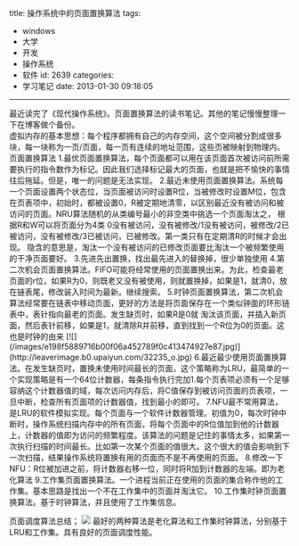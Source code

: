 title: 操作系统中的页面置换算法
tags:
  - windows
  - 大学
  - 开发
  - 操作系统
  - 软件
id: 2639
categories:
  - 学习笔记
date: 2013-01-30 09:18:05
---

<div>最近读完了《现代操作系统》。页面置换算法的读书笔记。其他的笔记慢慢整理一下在博客做个备份。</div>
<div></div>
<div>虚拟内存的基本思想：每个程序都拥有自己的内存空间，这个空间被分割成很多块，每一块称为一页/页面，每一页有连续的地址范围，这些页被映射到物理内。</div>
页面置换算法
1.最优页面置换算法，每个页面都可以用在该页面首次被访问前所需要执行的指令数作为标记。因此我们选择标记最大的页面，也就是把不愉快的事情往后拖延。但是，唯一的问题是无法实现。
2.最近未使用页面置换算法。系统每一个页面设置两个状态位，当页面被访问时设置R位，当被修改时设置M位，包含在页表项中，初始时，都被设置0，R被定期地清零，以区别最近没有被访问和被访问的页面。NRU算法随机的从类编号最小的非空类中挑选一个页面淘汰之，
根据R和W可以将页面分为4类
0没有被访问，没有被修改/1没有被访问，被修改/2已被访问，没有被修改/3已被访问，已被修改。第一类只有在定期清R的时候才会出现。
隐含的意思是，淘汰一个没有被访问的已修改页面要比淘汰一个被频繁使用的干净页面要好。
3.先进先出置换，找出最先进入的替换掉，很少单独使用
4.第二次机会页面置换算法。FIFO可能将经常使用的页面置换出来。为此，检查最老页面的r位，如果R为0，则既老又没有被使用，则就置换掉，如果是1，就清0，放在链表尾，修改装入时间为最新。继续搜索。
5.时钟页面置换算法，第二次机会算法经常要在链表中移动页面，更好的方法是将页面保存在一个类似钟面的环形链表中，表针指向最老的页面。发生缺页时，如果R是0就
淘汰该页面，并插入新页面，然后表针前移，如果是1，就清除R并前移，直到找到一个R位为0的页面。这也是时钟的由来
[![](/images/e198f5889716b00f06a452789f0c413474927e87.jpg)](http://leaverimage.b0.upaiyun.com/32235_o.jpg)
6.最近最少使用页面置换算法。在发生缺页时，置换未使用时间最长的页面，这个策略称为LRU，最简单的一个实现策略是有一个64位计数器，每条指令执行完加1.每个页表项必须有一个足够容纳这个计数器值的域，每次访问内存后，将C值保存到被访问页面的页表项，一旦中断，检查所有页面项的计数器值，找到最小的即可。
7.NFU最不常用算法，是LRU的软件模拟实现。每个页面与一个软件计数器管理。初值为0，每次时钟中断时，操作系统扫描内存中的所有页面，将每个页面中的R位值加到他的计数器上，计数器的值即为访问的频繁程度。该算法的问题是记住的事情太多，如果第一次执行扫描的时间最长。比如第一次某个页面的值很大。这个很大的值会影响到下一次扫描，结果操作系统将置换有用的页面而不是不再使用的页面。
8.修改一下NFU：R位被加进之前，将计数器右移一位，同时将R加到计数器的左端。即为老化算法
9.工作集页面置换算法。一个进程当前正在使用的页面的集合称作他的工作集。基本思路是找出一个不在工作集中的页面并淘汰它。
10.工作集时钟页面置换算法。基于时钟算法，并且使用了工作集信息。

页面调度算法总结；
[![](/images/8aeb6656133389828c802b546823152810700003.jpg)](http://leaverimage.b0.upaiyun.com/32236_o.jpg)
最好的两种算法是老化算法和工作集时钟算法，分别基于LRU和工作集。具有良好的页面调度性能。